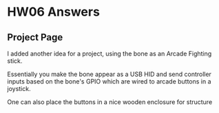 # HW06 Answers

## Project Page

I added another idea for a project, using the bone as an Arcade Fighting stick.

Essentially you make the bone appear as a USB HID and send controller inputs based on the bone's GPIO which are wired to arcade buttons in a joystick.

One can also place the buttons in a nice wooden enclosure for structure



